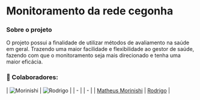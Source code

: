 # Monitoramento da rede cegonha

### Sobre o projeto

O projeto possui a finalidade de utilizar métodos de avaliamento na saúde em geral. Trazendo uma maior facilidade e flexibilidade ao gestor de saúde, fazendo com que o
monitoramento seja mais direcionado e tenha uma maior eficácia.

### :handshake: Colaboradores:

| ![Morinishi](https://github.com/Morinishi15.png) | ![Rodrigo](https://github.com/Rody347.png) |
| - | | - |
| [Matheus Morinishi](https://github.com/Morinishi15) | [Rodrigo](https://github.com/Rody347) |
